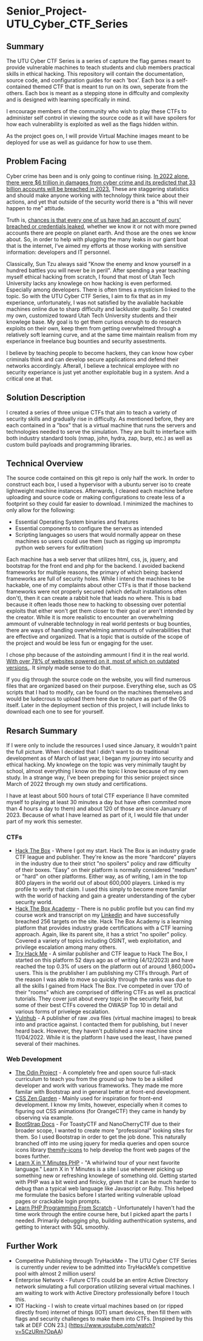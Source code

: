 # Senior_Project-UTU_Cyber_CTF_Series

## Summary

The UTU Cyber CTF Series is a series of capture the flag games meant to provide vulnerable machines to teach students and club members practical skills in ethical hacking. This repository will contain the documentation, source code, and configuration guides for each 'box'. Each box is a self-contained themed CTF that is meant to run on its own, seperate from the others. Each box is meant as a stepping stone in diffculty and complexity and is designed with learning specifically in mind.

I encourage members of the community who wish to play these CTFs to administer self control in viewing the source code as it will have spoilers for how each vulnerability is exploited as well as the flags hidden within.

As the project goes on, I will provide Virtual Machine images meant to be deployed for use as well as guidance for how to use them.

## Problem Facing

Cyber crime has been and is only going to continue rising. [In 2022 alone, there were $6 trillion in damages from cyber crime and its predicted that 33 billion accounts will be breached in 2023.](https://www.getastra.com/blog/security-audit/cyber-crime-statistics/#:~:text=General%20Cyber%20Crime%20Statistics%201%20%246%20trillion%20%E2%80%93,earns%20cybercriminals%20%241.5%20trillion%20every%20year.%20More%20items) These are staggering statistics and should make anyone working with technology think twice about their actions, and yet that outside of the security world there is a "this will never happen to me" attitude. 

Truth is, [chances is that every one of us have had an account of ours' breached or credentials leaked](https://haveibeenpwned.com/), whether we know it or not with more pwned accounts there are people on planet earth. And those are the ones we know about. So, in order to help with plugging the many leaks in our giant boat that is the internet, I've aimed my efforts at those working with sensitive information: developers and IT personnel.

Classically, Sun Tzu always said "Know the enemy and know yourself in a hundred battles you will never be in peril". After spending a year teaching myself ethical hacking from scratch, I found that most of Utah Tech University lacks any knowlege on how hacking is even performed. Especially among developers. There is often times a mysticism linked to the topic. So with the UTU Cyber CTF Series, I aim to fix that as in my experiance, unfortunately, I was not satisfied by the avaliable hackable machines online due to sharp difficulty and lackluster quality. So I created my own, customized toward Utah Tech University students and their knowlege base. My goal is to get them curious enough to do research exploits on their own, keep them from getting overwhelmed through a relatively soft learning curve, and at the same time maintain realism from my experiance in freelance bug bounties and security assestments.

I believe by teaching people to become hackers, they can know how cyber criminals think and can develop secure applications and defend their networks accordingly. Afterall, I believe a technical employee with no security experiance is just yet another exploitable bug in a system. And a critical one at that.

## Solution Description

I created a series of three unique CTFs that aim to teach a variety of security skills and gradually rise in difficulty. As mentioned before, they are each contained in a "box" that is a virtual machine that runs the servers and technologies needed to serve the simulation. They are built to interface with both industry standard tools (nmap, john, hydra, zap, burp, etc.) as well as custom build payloads and programming libraries. 

## Technical Overview

The source code contained on this git repo is only half the work. In order to construct each box, I used a hypervisor with a ubuntu server iso to create lightweight machine instances. Afterwards, I cleaned each machine before uploading and source code or making configurations to create less of a footprint so they could far easier to download. I minimized the machines to only allow for the following:

- Essential Operating System binaries and features
- Essential components to configure the servers as intended
- Scripting languages so users that would normally appear on these machines so users could use them (such as rigging up impromptu python web servers for exfiltration)

Each machine has a web server that utilizes html, css, js, jquery, and bootstrap for the front end and php for the backend. I avoided backend frameworks for multiple reasons, the primary of which being: backend frameworks are full of security holes. While I intend the machines to be hackable, one of my complaints about other CTFs is that if those backend frameworks were not properly secured (which default installations often don't), then it can create a rabbit hole that leads no where. This is bad because it often leads those new to hacking to obsessing over potential exploits that either won't get them closer to their goal or aren't intended by the creator. While it is more realistic to encounter an overwhelming ammount of vulnerable technology in real world pentests or bug bounties, there are ways of handling overwhelming ammounts of vulnerabilities that are effective and organized. That is a topic that is outside of the scope of the project and would be less fun or engaging for the user.

I chose php because of the astoinding ammount I find it in the real world. [With over 78% of websites powered on it, most of which on outdated versions.](https://haydenjames.io/78-of-the-web-powered-by-php-1-on-php-8/). It simply made sense to do that.

If you dig through the source code on the website, you will find numerous files that are organized based on their purpose. Everything else, such as OS scripts that I had to modify, can be found on the machines themselves and would be ludecrous to upload them here due to nature as part of the OS itself. Later in the deployment section of this project, I will include links to download each one to see for yourself.

## Resarch Summary

If I were only to include the resources I used since January, it wouldn't paint the full picture. When I decided that I didn't want to do traditional development as of March of last year, I began my journey into security and ethical hacking. My knowlege on the topic was very minimally taught by school, almost everything I know on the topic I know because of my own study. In a strange way, I've been prepping for this senior project since March of 2022 through my own study and certifications.

I have at least about 500 hours of total CTF experiance (I have commited myself to playing at least 30 minutes a day but have often commited more than 4 hours a day to them) and about 120 of those are since January of 2023. Because of what I have learned as part of it, I would file that under part of my work this semester. 

### CTFs

- [Hack The Box](https://app.hackthebox.com/profile/977550) - Where I got my start. Hack The Box is an industry grade CTF league and publisher. They're know as the more "hardcore" players in the industry due to their strict "no spoilers" policy and raw difficulty of their boxes. "Easy" on their platform is normally considered "medium" or "hard" on other platforms. Either way, as of writing, I am in the top 800 players in the world out of about 600,000 players. Linked is my profile to verify that claim. I used this simply to become more familar with the world of hacking and gain a greater understanding of the cyber security world.
- [Hack The Box Academy](https://academy.hackthebox.com/) - There is no public profile but you can find my course work and transcript on my [Linkedin](https://www.linkedin.com/in/derek-sneddon-510b85159/) and have successfully breached 256 targets on the site. Hack The Box Academy is a learning platform that provides industry grade certifications with a CTF learning approach. Again, like its parent site, it has a strict "no spoiler" policy. Covered a variety of topics including OSINT, web exploitation, and privilege escalation among many others.
- [Try Hack Me](https://tryhackme.com/p/dsneddon00) - A similar publisher and CTF league to Hack The Box, I started on this platform 52 days ago as of writing (4/12/2023) and have reached the top 0.3% of users on the platform out of around 1,860,000+ users. This is the prublisher I am publishing my CTFs through. Part of the reason I was able to move so quickly through the ranks was due to all the skills I gained from Hack The Box. I've competed in over 170 of their "rooms" which are comprised of differing CTFs as well as practical tutorials. They cover just about every topic in the security field, but some of their best CTFs covered the OWASP Top 10 in detail and various forms of privelege escalation.
- [Vulnhub](https://www.vulnhub.com/) - A publisher of raw .ova files (virtual machine images) to break into and practice against. I contacted them for publishing, but I never heard back. However, they haven't published a new machine since 11/04/2022. While it is the platform I have used the least, I have pwned several of their machines.

### Web Development
- [The Odin Project](https://www.theodinproject.com/) - A completely free and open source full-stack curriculum to teach you from the ground up how to be a skilled developer and work with various frameworks. They made me more familar with Bootstrap and in general better at front-end development. 
- [CSS Zen Garden](https://www.csszengarden.com/) - Mainly used for inspiration for front-end development. I know my limits, however, especially when it comes to figuring out CSS animations (for OrangeCTF) they came in handy by observing via example. 
- [BootStrap Docs](https://getbootstrap.com/docs/5.3/customize/overview/) - For ToastyCTF and NanoCherryCTF due to their broader scope, I wanted to create more "professional" looking sites for them. So I used Bootstrap in order to get the job done. This naturally branched off into me using jquery for media queries and open source icons library [themify-icons](https://github.com/lykmapipo/themify-icons) to help develop the front web pages of the boxes further.
- [Learn X in Y Minutes PHP](https://learnxinyminutes.com/docs/php/) - "A whirlwind tour of your next favorite language." Learn X in Y Minutes is a site I use whenever picking up something new or refreshing knowlege of something old. Getting started with PHP was a bit weird and finicky, given that it can be much harder to debug than a typical web language like Javascript or Ruby. This helped me formulate the basics before I started writing vulnerable upload pages or crackable login prompts. 
- [Learn PHP Programming From Scratch](https://www.udemy.com/course/learn-php-programming-from-scratch/) - Unfortunately I haven't had the time work through the entire course here, but I picked apart the parts I needed. Primarily debugging php, building authenthication systems, and getting to interact with SQL smoothly.

## Further Work

- Competitve Publishing through TryHackMe - The UTU Cyber CTF Series is currently under review to be admitted into TryHackMe’s competitive pool with almost 2 million users!
- Enterprise Network - Future CTFs could be an entire Active Directory network simulating a full corporation utilizing several virtual machines. I am waiting to work with Active Directory professionally before I touch this.
- IOT Hacking - I wish to create virtual machines based on (or ripped directly from) internet of things (IOT) smart devices, then fill them with flags and security challenges to make them into CTFs. [Inspired by this talk at DEF CON 23.] (https://www.youtube.com/watch?v=5CzURm7OpAA)

